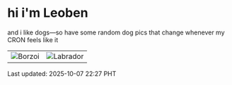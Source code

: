 # hi i'm Leoben

and i like dogs—so have some random dog pics that change whenever my CRON feels like it

|  |  |
|--------|----------|
| ![Borzoi](https://random-dog-vercel.vercel.app/api/random-borzoi?v=1759847272) | ![Labrador](https://random-dog-vercel.vercel.app/api/random-labrador?v=1759847272) |

Last updated: 2025-10-07 22:27 PHT
